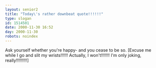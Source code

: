```yaml
---
layout: senior2
title: "Today\'s rather downbeat quote!!!!!!"
type: slogan
id: 1514501
date: 2000-11-30 16:52
day: 2000-11-30
robots: noindex
---
```

Ask yourself whether you're happy- and you cease to be so. [Excuse me while I go and slit my wrists!!!!!! Actually, I won't!!!!!!! I'm only joking, really!!!!!!!!!]

